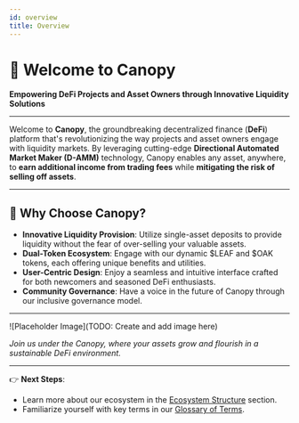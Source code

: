```yaml
---
id: overview
title: Overview
---
```


# 🌳 Welcome to Canopy

**Empowering DeFi Projects and Asset Owners through Innovative Liquidity Solutions**

---

Welcome to **Canopy**, the groundbreaking decentralized finance (**DeFi**) platform that's revolutionizing the way projects and asset owners engage with liquidity markets. By leveraging cutting-edge **Directional Automated Market Maker (D-AMM)** technology, Canopy enables any asset, anywhere, to **earn additional income from trading fees** while **mitigating the risk of selling off assets**.

---

## 🌟 Why Choose Canopy?

- **Innovative Liquidity Provision**: Utilize single-asset deposits to provide liquidity without the fear of over-selling your valuable assets.
- **Dual-Token Ecosystem**: Engage with our dynamic $LEAF and $OAK tokens, each offering unique benefits and utilities.
- **User-Centric Design**: Enjoy a seamless and intuitive interface crafted for both newcomers and seasoned DeFi enthusiasts.
- **Community Governance**: Have a voice in the future of Canopy through our inclusive governance model.

---

![Placeholder Image](TODO: Create and add image here)

*Join us under the Canopy, where your assets grow and flourish in a sustainable DeFi environment.*

---

👉 **Next Steps**:

- Learn more about our ecosystem in the [Ecosystem Structure](ecosystem-structure) section.
- Familiarize yourself with key terms in our [Glossary of Terms](glossary-of-terms).

